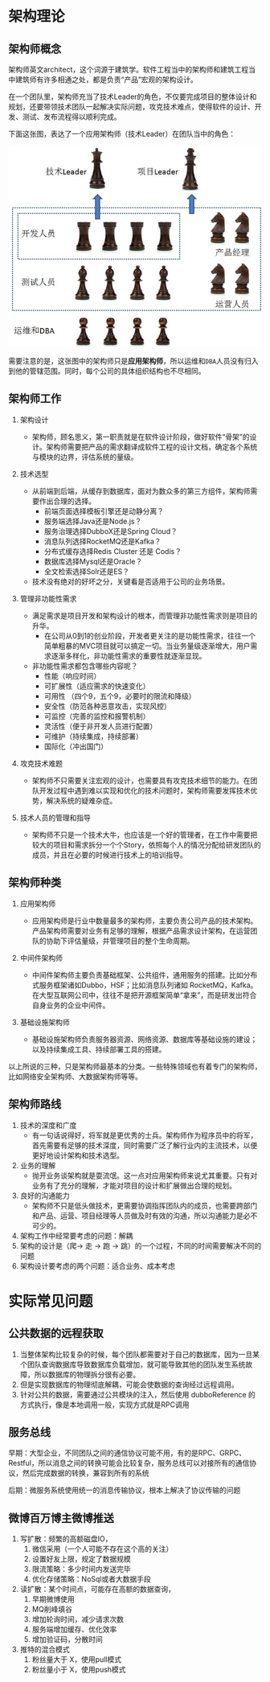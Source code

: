 # 架构理论

## 架构师概念

架构师英文architect，这个词源于建筑学。软件工程当中的架构师和建筑工程当中建筑师有许多相通之处，都是负责“产品”宏观的架构设计。

在一个团队里，架构师充当了技术Leader的角色，不仅要完成项目的整体设计和规划，还要带领技术团队一起解决实际问题，攻克技术难点，使得软件的设计、开发、测试、发布流程得以顺利完成。

下面这张图，表达了一个应用架构师（技术Leader）在团队当中的角色：

![0?wx_fmt=png](img/format,png.png)

需要注意的是，这张图中的架构师只是**应用架构师**，所以运维和`DBA`人员没有归入到他的管辖范围。同时，每个公司的具体组织结构也不尽相同。



## 架构师工作

1. 架构设计
   + 架构师，顾名思义，第一职责就是在软件设计阶段，做好软件“骨架”的设计。架构师需要把产品的需求翻译成软件工程的设计文档，确定各个系统与模块的边界，评估系统的量级。

2. 技术选型
   + 从前端到后端，从缓存到数据库，面对为数众多的第三方组件，架构师需要作出合理的选择。
     + 前端页面选择模板引擎还是动静分离？
     + 服务端选择Java还是Node.js？
     + 服务治理选择DubboX还是Spring Cloud？
     + 消息队列选择RocketMQ还是Kafka？
     + 分布式缓存选择Redis Cluster 还是 Codis？
     + 数据库选择Mysql还是Oracle？
     + 全文检索选择Solr还是ES？
   + 技术没有绝对的好坏之分，关键看是否适用于公司的业务场景。

3. 管理非功能性需求
   + 满足需求是项目开发和架构设计的根本，而管理非功能性需求则是项目的升华。
     + 在公司从0到1的创业阶段，开发者更关注的是功能性需求，往往一个简单粗暴的MVC项目就可以搞定一切。当业务量级逐渐增大，用户需求逐渐多样化，非功能性需求的重要性就逐渐显现。 
   + 非功能性需求都包含哪些内容呢？
     + 性能（响应时间）
     + 可扩展性（适应需求的快速变化）
     + 可用性 （四个9，五个9，必要时的限流和降级）
     + 安全性（防范各种恶意攻击，实现风控）
     + 可监控（完善的监控和报警机制）
     + 灵活性（便于非开发人员进行配置）
     + 可维护（持续集成，持续部署）
     + 国际化（冲出国门）

4. 攻克技术难题
   + 架构师不只需要关注宏观的设计，也需要具有攻克技术细节的能力。在团队开发过程中遇到难以实现和优化的技术问题时，架构师需要发挥技术优势，解决系统的疑难杂症。

5. 技术人员的管理和指导
   + 架构师不只是一个技术大牛，也应该是一个好的管理者，在工作中需要把较大的项目和需求拆分一个个Story，依照每个人的情况分配给研发团队的成员，并且在必要的时候进行技术上的培训指导。

## 架构师种类

1. 应用架构师
   + 应用架构师是行业中数量最多的架构师，主要负责公司产品的技术架构。产品架构师需要对业务有足够的理解，根据产品需求设计架构，在运营团队的协助下评估量级，并管理项目的整个生命周期。

2. 中间件架构师
   + 中间件架构师主要负责基础框架、公共组件，通用服务的搭建。比如分布式服务框架诸如Dubbo，HSF；比如消息队列诸如 RocketMQ，Kafka。在大型互联网公司中，往往不是把开源框架简单“拿来”，而是研发出符合自身业务的企业中间件。

3. 基础设施架构师
   + 基础设施架构师负责服务器资源、网络资源、数据库等基础设施的建设；以及持续集成工具、持续部署工具的搭建。


以上所说的三种，只是架构师最基本的分类。一些特殊领域也有着专门的架构师，比如网络安全架构师、大数据架构师等等。





## 架构师路线

1. 技术的深度和广度
   + 有一句话说得好，将军就是更优秀的士兵。架构师作为程序员中的将军，首先需要有足够的技术深度，同时需要广泛了解行业内的主流技术，以便更好地设计架构和技术选型。
2. 业务的理解
   + 抛开业务谈架构就是耍流氓。这一点对应用架构师来说尤其重要。只有对业务有了充分的理解，才能对项目的设计和扩展做出合理的规划。
3. 良好的沟通能力
   + 架构师不只是低头做技术，更需要协调指挥团队内的成员，也需要跨部门和产品、运营、项目经理等人员做及时有效的沟通，所以沟通能力是必不可少的。
4. 架构工作中经常要考虑的问题：解耦
5. 架构的设计是（爬-> 走 -> 跑 -> 跳）的一个过程，不同的时间需要解决不同的问题
6. 架构设计要考虑的两个问题：适合业务、成本考虑



# 实际常见问题

## 公共数据的远程获取

1. 当整体架构比较复杂的时候，每个团队都需要对于自己的数据库，因为一旦某个团队查询数据库导致数据库负载增加，就可能导致其他的团队发生系统故障，所以数据库的物理拆分很有必要。
2. 但是实现数据库的物理彻底解耦，可能会使数据的查询经过远程调用。
3. 针对公共的数据，需要通过公共模块的注入，然后使用 dubboReference 的方式执行，像是本地调用一般，实现方式就是RPC调用



## 服务总线

早期：大型企业，不同团队之间的通信协议可能不用，有的是RPC、GRPC、Restful，所以消息之间的转换可能会比较复杂，服务总线可以对接所有的通信协议，然后完成数据的转换，兼容到所有的系统

后期：微服务系统使用统一的消息传输协议，根本上解决了协议传输的问题



## 微博百万博主微博推送

1. 写扩散：频繁的高额磁盘IO， 
   1. 微信采用（一个人可能不存在这个高的关注）
   2. 设置好友上限，规定了数据规模
   3. 限流策略：多少时间内发送完毕
   4. 优化存储策略：NoSql或者大数据手段
2. 读扩散：某个时间点，可能存在高额的数据查询，
   1. 早期微博使用
   2. MQ削峰填谷
   3. 增加轮询时间，减少请求次数
   4. 服务端增加缓存、优化效率
   5. 增加验证码，分散时间
3. 推特的混合模式
   1. 粉丝量大于 X，使用pull模式
   2. 粉丝量小于 X，使用push模式
